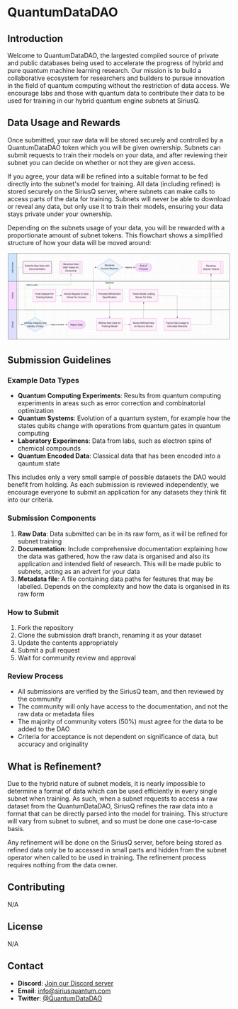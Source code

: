 # QuantumDataDAO

## Introduction

Welcome to QuantumDataDAO, the largested compiled source of private and public databases being used to accelerate the progress of hybrid and pure quantum machine learning research. Our mission is to build a collaborative ecosystem for researchers and builders to pursue innovation in the field of quantum computing without the restriction of data access. We encourage labs and those with quantum data to contribute their data to be used for training in our hybrid quantum engine subnets at SiriusQ.

## Data Usage and Rewards

Once submitted, your raw data will be stored securely and controlled by a QuantumDataDAO token which you will be given ownership. Subnets can submit requests to train their models on your data, and after reviewing their subnet you can decide on whether or not they are given access.

If you agree, your data will be refined into a suitable format to be fed directly into the subnet's model for training. All data (including refined) is stored securely on the SiriusQ server, where subnets can make calls to access parts of the data for training. Subnets will never be able to download or reveal any data, but only use it to train their models, ensuring your data stays private under your ownership.

Depending on the subnets usage of your data, you will be rewarded with a proportionate amount of subnet tokens. This flowchart shows a simplified structure of how your data will be moved around:

![Data Usage Flowchart](images/flowchart.jpg)

## Submission Guidelines

### Example Data Types
- **Quantum Computing Experiments**: Results from quantum computing experiments in areas such as error correction and combinatorial optimization
- **Quantum Systems**: Evolution of a quantum system, for example how the states qubits change with operations from quantum gates in quantum computing
- **Laboratory Experimens**: Data from labs, such as electron spins of chemical compounds
- **Quantum Encoded Data**: Classical data that has been encoded into a qauntum state

This includes only a very small sample of possible datasets the DAO would benefit from holding. As each submission is reviewed independently, we encourage everyone to submit an application for any datasets they think fit into our criteria.

### Submission Components
1. **Raw Data**: Data submitted can be in its raw form, as it will be refined for subnet training
2. **Documentation**: Include comprehensive documentation explaining how the data was gathered, how the raw data is organised and also its application and intended field of research. This will be made public to subnets, acting as an advert for your data
5. **Metadata file**: A file containing data paths for features that may be labelled. Depends on the complexity and how the data is organised in its raw form

### How to Submit
1. Fork the repository
2. Clone the submission draft branch, renaming it as your dataset
3. Update the contents appropriately
5. Submit a pull request
6. Wait for community review and approval

### Review Process
- All submissions are verified by the SiriusQ team, and then reviewed by the community
- The community will only have access to the documentation, and not the raw data or metadata files
- The majority of community voters (50%) must agree for the data to be added to the DAO
- Criteria for acceptance is not dependent on significance of data, but accuracy and originality

## What is Refinement?

Due to the hybrid nature of subnet models, it is nearly impossible to determine a format of data which can be used efficiently in every single subnet when training. As such, when a subnet requests to access a raw dataset from the QuantumDataDAO, SiriusQ refines the raw data into a format that can be directly parsed into the model for training. This structure will vary from subnet to subnet, and so must be done one case-to-case basis.

Any refinement will be done on the SiriusQ server, before being stored as refined data only be to accessed in small parts and hidden from the subnet operator when called to be used in training. The refinement process requires nothing from the data owner.

## Contributing

N/A

## License

N/A

## Contact

- **Discord**: [Join our Discord server](n/A)
- **Email**: info@siriusquantum.com
- **Twitter**: [@QuantumDataDAO](N/A)